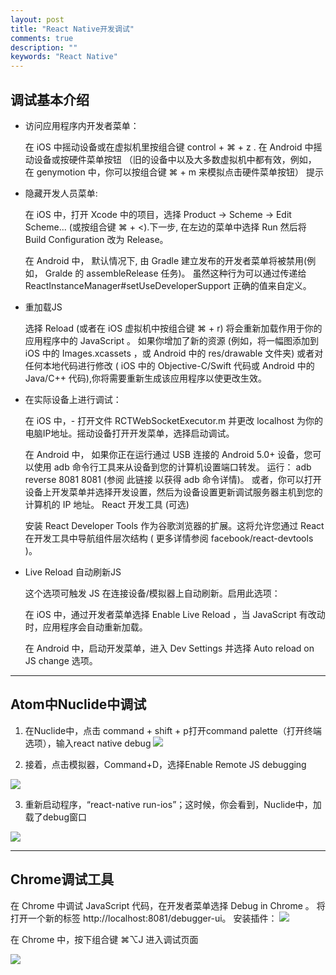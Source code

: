 ```yaml
---
layout: post
title: "React Native开发调试"
comments: true
description: ""
keywords: "React Native"
---
```


## 调试基本介绍

* 访问应用程序内开发者菜单：

	在 iOS 中摇动设备或在虚拟机里按组合键 control + ⌘ + z .
	在 Android 中摇动设备或按硬件菜单按钮 （旧的设备中以及大多数虚拟机中都有效，例如， 在 genymotion 	中，你可以按组合键 ⌘ + m 来模拟点击硬件菜单按钮）
	提示

* 隐藏开发人员菜单:

	在 iOS 中，打开 Xcode 中的项目，选择 Product → Scheme → Edit Scheme... (或按组合键 ⌘ + <).下一步, 在左边的菜单中选择 Run 然后将 Build Configuration 改为 Release。

	在 Android 中， 默认情况下, 由 Gradle 建立发布的开发者菜单将被禁用(例如， Gralde 的 assembleRelease 任务)。 虽然这种行为可以通过传递给 ReactInstanceManager#setUseDeveloperSupport 正确的值来自定义。

* 重加载JS

	选择 Reload (或者在 iOS 虚拟机中按组合键 ⌘ + r) 将会重新加载作用于你的应用程序中的 JavaScript 。 如果你增加了新的资源 (例如，将一幅图添加到 iOS 中的 Images.xcassets ，或 Android 中的 res/drawable 文件夹) 或者对任何本地代码进行修改 ( iOS 中的 Objective-C/Swift 代码或 Android 中的 Java/C++ 代码),你将需要重新生成该应用程序以使更改生效。



* 在实际设备上进行调试：

	在 iOS 中，- 打开文件 RCTWebSocketExecutor.m 并更改 localhost 为你的电脑IP地址。摇动设备打开开发菜单，选择启动调试。

	在 Android 中， 如果你正在运行通过 USB 连接的 Android 5.0+ 设备，您可以使用 adb 命令行工具来从设备到您的计算机设置端口转发。 运行： adb reverse 8081 8081 (参阅 此链接 以获得 adb 命令详情)。 或者，你可以打开设备上开发菜单并选择开发设置，然后为设备设置更新调试服务器主机到您的计算机的 IP 地址。
React 开发工具 (可选)

	安装 React Developer Tools 作为谷歌浏览器的扩展。这将允许您通过 React 在开发工具中导航组件层次结构 ( 更多详情参阅 facebook/react-devtools )。

* Live Reload 自动刷新JS

	这个选项可触发 JS 在连接设备/模拟器上自动刷新。启用此选项：

	在 iOS 中，通过开发者菜单选择 Enable Live Reload ，当 JavaScript 有改动时，应用程序会自动重新加载。

	在 Android 中，启动开发菜单，进入 Dev Settings 并选择 Auto reload on JS change 选项。


---
<div style="page-break-after: always;"></div>

## Atom中Nuclide中调试

1. 在Nuclide中，点击 command + shift + p打开command palette（打开终端选项），输入react native debug
![](http://ww4.sinaimg.cn/mw690/6314d064gw1f6eam6sq4xj20vo06kdh0.jpg)

2. 接着，点击模拟器，Command+D，选择Enable Remote JS debugging

![](http://ww2.sinaimg.cn/mw690/6314d064gw1f6eamob31gj20fm0rstav.jpg)

3. 重新启动程序，“react-native run-ios”；这时候，你会看到，Nuclide中，加载了debug窗口

![](http://ww3.sinaimg.cn/mw690/6314d064gw1f6ax64w4a3j21kw111alo.jpg)


 ---
<div style="page-break-after: always;"></div>

## Chrome调试工具

在 Chrome 中调试 JavaScript 代码，在开发者菜单选择 Debug in Chrome 。 将打开一个新的标签 http://localhost:8081/debugger-ui。
安装插件：
![](http://ww4.sinaimg.cn/mw690/6314d064gw1f6ea1o1bg9j21hu0xok1z.jpg)

在 Chrome 中，按下组合键 ⌘⌥J 进入调试页面

![](http://ww2.sinaimg.cn/mw690/6314d064gw1f6ea2deae6j21kw122tpn.jpg)
